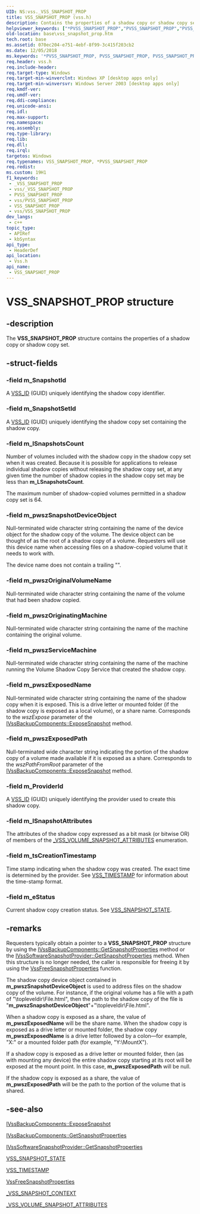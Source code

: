 ```yaml
---
UID: NS:vss._VSS_SNAPSHOT_PROP
title: VSS_SNAPSHOT_PROP (vss.h)
description: Contains the properties of a shadow copy or shadow copy set.
helpviewer_keywords: ["*PVSS_SNAPSHOT_PROP","PVSS_SNAPSHOT_PROP","PVSS_SNAPSHOT_PROP structure pointer [VSS]","VSS_SNAPSHOT_PROP","VSS_SNAPSHOT_PROP structure [VSS]","_win32_vss_snapshot_prop","base.vss_snapshot_prop","vss/PVSS_SNAPSHOT_PROP","vss/VSS_SNAPSHOT_PROP"]
old-location: base\vss_snapshot_prop.htm
tech.root: base
ms.assetid: 070ec204-e751-4ebf-8f99-3c415f203cb2
ms.date: 12/05/2018
ms.keywords: '*PVSS_SNAPSHOT_PROP, PVSS_SNAPSHOT_PROP, PVSS_SNAPSHOT_PROP structure pointer [VSS], VSS_SNAPSHOT_PROP, VSS_SNAPSHOT_PROP structure [VSS], _win32_vss_snapshot_prop, base.vss_snapshot_prop, vss/PVSS_SNAPSHOT_PROP, vss/VSS_SNAPSHOT_PROP'
req.header: vss.h
req.include-header: 
req.target-type: Windows
req.target-min-winverclnt: Windows XP [desktop apps only]
req.target-min-winversvr: Windows Server 2003 [desktop apps only]
req.kmdf-ver: 
req.umdf-ver: 
req.ddi-compliance: 
req.unicode-ansi: 
req.idl: 
req.max-support: 
req.namespace: 
req.assembly: 
req.type-library: 
req.lib: 
req.dll: 
req.irql: 
targetos: Windows
req.typenames: VSS_SNAPSHOT_PROP, *PVSS_SNAPSHOT_PROP
req.redist: 
ms.custom: 19H1
f1_keywords:
 - _VSS_SNAPSHOT_PROP
 - vss/_VSS_SNAPSHOT_PROP
 - PVSS_SNAPSHOT_PROP
 - vss/PVSS_SNAPSHOT_PROP
 - VSS_SNAPSHOT_PROP
 - vss/VSS_SNAPSHOT_PROP
dev_langs:
 - c++
topic_type:
 - APIRef
 - kbSyntax
api_type:
 - HeaderDef
api_location:
 - Vss.h
api_name:
 - VSS_SNAPSHOT_PROP
---
```


# VSS_SNAPSHOT_PROP structure


## -description

The <b>VSS_SNAPSHOT_PROP</b> structure contains the 
    properties of a shadow copy or shadow copy set.

## -struct-fields

### -field m_SnapshotId

A <a href="/windows/desktop/VSS/volume-shadow-copy-api-data-types">VSS_ID</a> (GUID) uniquely 
      identifying the shadow copy identifier.

### -field m_SnapshotSetId

A <a href="/windows/desktop/VSS/volume-shadow-copy-api-data-types">VSS_ID</a> (GUID) 
      uniquely identifying the shadow copy set containing the shadow copy.

### -field m_lSnapshotsCount

Number of volumes included with the shadow copy in the shadow copy set when it was created. Because it is 
      possible for applications to release individual shadow copies without releasing the shadow copy set, at any 
      given time the number of shadow copies in the shadow copy set may be less than 
      <b>m_LSnapshotsCount</b>. 
      

The maximum number of shadow-copied volumes permitted in a shadow copy set is 64.

### -field m_pwszSnapshotDeviceObject

Null-terminated wide character string containing the name of the device object for the shadow copy of the 
      volume. The device object can be thought of as the root of a shadow copy of a volume. Requesters will use this 
      device name when accessing files on a shadow-copied volume that it needs to work with. 
      

The device name does not contain a trailing "\".

### -field m_pwszOriginalVolumeName

Null-terminated wide character string containing the name of the volume that had been shadow copied.

### -field m_pwszOriginatingMachine

Null-terminated wide character string containing the name of the machine containing the original 
      volume.

### -field m_pwszServiceMachine

Null-terminated wide character string containing the name of the machine running the Volume Shadow Copy 
      Service that created the shadow copy.

### -field m_pwszExposedName

Null-terminated wide character string containing the name of the shadow copy when it is exposed. This is a 
      drive letter or mounted folder (if the shadow copy is exposed as a local volume), or a share name. Corresponds to 
      the <i>wszExpose</i> parameter of the 
      <a href="/windows/desktop/api/vsbackup/nf-vsbackup-ivssbackupcomponents-exposesnapshot">IVssBackupComponents::ExposeSnapshot</a> 
      method.

### -field m_pwszExposedPath

Null-terminated wide character string indicating the portion of the shadow copy of a volume made available 
      if it is exposed as a share. Corresponds to the <i>wszPathFromRoot</i> parameter of the 
      <a href="/windows/desktop/api/vsbackup/nf-vsbackup-ivssbackupcomponents-exposesnapshot">IVssBackupComponents::ExposeSnapshot</a> 
      method.

### -field m_ProviderId

A <a href="/windows/desktop/VSS/volume-shadow-copy-api-data-types">VSS_ID</a> (GUID) 
      uniquely identifying the provider used to create this shadow copy.

### -field m_lSnapshotAttributes

The attributes of the shadow copy expressed as a bit mask (or bitwise OR) of members of the 
      <a href="/windows/desktop/api/vss/ne-vss-vss_volume_snapshot_attributes">_VSS_VOLUME_SNAPSHOT_ATTRIBUTES</a> 
      enumeration.

### -field m_tsCreationTimestamp

Time stamp indicating when the shadow copy was created. The exact time is determined by the provider. See 
      <a href="/windows/desktop/VSS/volume-shadow-copy-api-data-types">VSS_TIMESTAMP</a> for 
      information about the time-stamp format.

### -field m_eStatus

Current shadow copy creation status. See 
      <a href="/windows/desktop/api/vss/ne-vss-vss_snapshot_state">VSS_SNAPSHOT_STATE</a>.

## -remarks

Requesters typically obtain a pointer to a <b>VSS_SNAPSHOT_PROP</b> structure by using the <a href="/windows/desktop/api/vsbackup/nf-vsbackup-ivssbackupcomponents-getsnapshotproperties">IVssBackupComponents::GetSnapshotProperties</a> method or the <a href="/windows/desktop/api/vsprov/nf-vsprov-ivsssoftwaresnapshotprovider-getsnapshotproperties">IVssSoftwareSnapshotProvider::GetSnapshotProperties</a> method. When this structure is no longer needed, the caller is responsible for freeing it by using the <a href="/windows/desktop/api/vsbackup/nf-vsbackup-vssfreesnapshotproperties">VssFreeSnapshotProperties</a> function.

The shadow copy device object contained in <b>m_pwszSnapshotDeviceObject</b> is used to 
    address files on the shadow copy of the volume. For instance, if the original volume has a file with a path of 
    "\topleveldir\File.html", then the path to the shadow copy of the file is 
    "<b>m_pwszSnapshotDeviceObject</b>"+"\topleveldir\File.html".

When a shadow copy is exposed as a share, the value of 
    <b>m_pwszExposedName</b> will be the share name. When the shadow copy is exposed as a drive letter or mounted folder, the shadow copy <b>m_pwszExposedName</b> is a 
    drive letter followed by a colon—for example, "X:" or a mounted folder path 
    (for example, "Y:\MountX").

If a shadow copy is exposed as a drive letter or mounted folder, then (as with mounting 
    any device) the entire shadow copy starting at its root will be exposed at the mount point. In this case, 
    <b>m_pwszExposedPath</b> will be null.

If the shadow copy is exposed as a share, the value of 
    <b>m_pwszExposedPath</b> will be the path to the portion of the volume that is shared.

## -see-also

<a href="/windows/desktop/api/vsbackup/nf-vsbackup-ivssbackupcomponents-exposesnapshot">IVssBackupComponents::ExposeSnapshot</a>



<a href="/windows/desktop/api/vsbackup/nf-vsbackup-ivssbackupcomponents-getsnapshotproperties">IVssBackupComponents::GetSnapshotProperties</a>



<a href="/windows/desktop/api/vsprov/nf-vsprov-ivsssoftwaresnapshotprovider-getsnapshotproperties">IVssSoftwareSnapshotProvider::GetSnapshotProperties</a>



<a href="/windows/desktop/api/vss/ne-vss-vss_snapshot_state">VSS_SNAPSHOT_STATE</a>



<a href="/windows/desktop/VSS/volume-shadow-copy-api-data-types">VSS_TIMESTAMP</a>



<a href="/windows/desktop/api/vsbackup/nf-vsbackup-vssfreesnapshotproperties">VssFreeSnapshotProperties</a>



<a href="/windows/desktop/api/vss/ne-vss-vss_snapshot_context">_VSS_SNAPSHOT_CONTEXT</a>



<a href="/windows/desktop/api/vss/ne-vss-vss_volume_snapshot_attributes">_VSS_VOLUME_SNAPSHOT_ATTRIBUTES</a>
